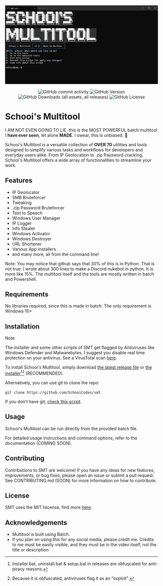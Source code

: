 <p align="center"><img src="https://github.com/SchooiCodes/file_hosting/blob/main/SMT_v2.3_734x377.png"></p>

<p align="center">
    <img src="https://img.shields.io/github/commit-activity/w/SchooiCodes/smt" alt="GitHub commit activity">
    <img src="https://img.shields.io/github/v/tag/SchooiCodes/smt" alt="GitHub Version">
    <img src="https://img.shields.io/github/downloads/SchooiCodes/smt/total" alt="GitHub Downloads (all assets, all releases)">
    <img src="https://img.shields.io/github/license/SchooiCodes/smt" alt="GitHub License">
</p>

# Schooi's Multitool

I AM NOT EVEN GOING TO LIE, this is the MOST POWERFUL batch multitool I **have ever seen**, let alone **MADE**. I swear, this is unbiased. 👀

Schooi's Multitool is a versatile collection of **OVER 70** utilities and tools designed to simplify various tasks and workflows for developers and everyday users alike. From IP Geolocation to .zip Password cracking, Schooi's Multitool offers a wide array of functionalities to streamline your work.

Features
-

- IP Geolocator
- SMB Bruteforcer
- Tweaking
- .zip Password Bruteforcer
- Text to Speech
- Windows User Manager
- IP Logger
- Info Stealer
- Windows Activator
- Windows Destroyer
- URL Shortener
- Various App Installers
- and many more, all from the command line!

Note: You may notice that github says that 30% of this is in Python. That is not true. I wrote about 300 lines to make a Discord nukebot in python. It is more like 15%. The multitool itself and the tools are mostly written in batch and Powershell.

Requirements
-

No libraries required, since this is made in batch. The only requirement is Windows 10+

Installation
-
> [!NOTE]
> The installer and some other scripts of SMT get flagged by Antiviruses like Windows Defender and Malwarebytes. I suggest you disable real time protection on your antivirus.
> See a VirusTotal scan [here](https://www.virustotal.com/gui/file/d914d16a3d1b97e0ab84d20e5f53b9b1b0540e87cb31ec92947f4eae97e4eb58/detection).

To install Schooi's Multitool, simply download [the latest release file](https://github.com/SchooiCodes/smt/releases) or [the installer](https://github.com/SchooiCodes/smt/tree/main/Installer.bat)[^1][^2] (RECOMMENDED).

Alternatively, you can use git to clone the repo:

```git clone https://github.com/SchooiCodes/smt```

If you don't have git, [check this script](https://github.com/SchooiCodes/smt/blob/main/Files/git.bat).

[^1]: Installer.bat, uninstall.bat & setup.bat in releases are obfuscated for anti-piracy reasons.
[^2]: Because it is obfuscated, antiviruses flag it as an "exploit".

Usage
-

Schooi's Multitool can be run directly from the provided batch file.

For detailed usage instructions and command options, refer to the documentation (COMING SOON).

Contributing
-

Contributions to SMT are welcome! If you have any ideas for new features, improvements, or bug fixes, please open an issue or submit a pull request. See CONTRIBUTING.md (SOON) for more information on how to contribute.

License
-

SMT uses the MIT liscense, find more [here](https://github.com/SchooiCodes/smt/blob/main/LICENSE.md).

Acknowledgements
-

- Multitool is built using Batch.
- If you plan on using this for any social media, please credit me. Credits to me must be easily visible, and they must be in the video itself, not the title or description
